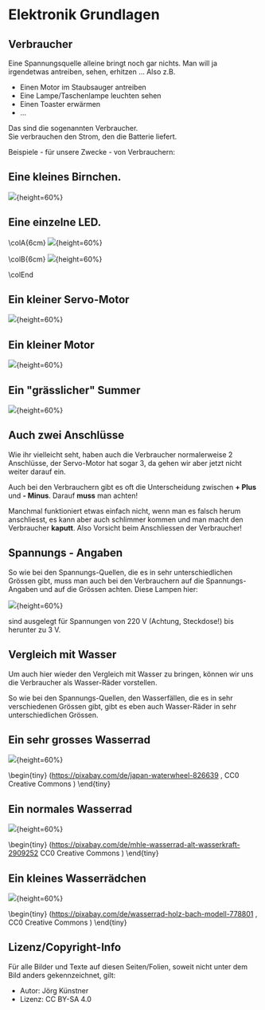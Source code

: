 # Elektronik Grundlagen

## Verbraucher 

Eine Spannungsquelle alleine bringt noch gar nichts. 
Man will ja irgendetwas antreiben, sehen, erhitzen ...
Also z.B. 

* Einen Motor im Staubsauger antreiben
* Eine Lampe/Taschenlampe leuchten sehen
* Einen Toaster erwärmen
* ...

Das sind die sogenannten Verbraucher.  
Sie verbrauchen den Strom, den die Batterie liefert.   

Beispiele - für unsere Zwecke - von Verbrauchern:

##  Eine kleines Birnchen.

![](pics/01_Birnchen.png){height=60%} 

## Eine einzelne LED.

\colA{6cm}
![](pics/02_LED.png){height=60%} 

\colB{6cm}
![](pics/03_LED.png){height=60%}

\colEnd

## Ein kleiner Servo-Motor

![](pics/04_ServoMotor.jpeg){height=60%} 

## Ein kleiner Motor

![](pics/04c_Motor.jpg){height=60%} 


## Ein "grässlicher" Summer 


![](pics/04b_Summer.jpg){height=60%} 

## Auch zwei Anschlüsse 

Wie ihr vielleicht seht, haben auch die Verbraucher normalerweise 2 Anschlüsse, der Servo-Motor hat sogar 3, da gehen wir aber jetzt nicht weiter darauf ein.

Auch bei den Verbrauchern gibt es oft die Unterscheidung zwischen __+ Plus__ und __- Minus__. Darauf __muss__ man achten!

Manchmal funktioniert etwas einfach nicht, wenn man es falsch herum anschliesst, es kann aber auch schlimmer kommen und man macht den Verbraucher __kaputt__. Also Vorsicht beim Anschliessen der Verbraucher!

## Spannungs - Angaben

So wie bei den Spannungs-Quellen, die es in sehr unterschiedlichen Grössen gibt, muss man auch bei den Verbrauchern auf die Spannungs-Angaben und auf die Grössen achten.
Diese Lampen hier:

![](pics/05_Lampen.png){height=60%} 

sind ausgelegt für Spannungen von 220 V (Achtung, Steckdose!) bis herunter zu 3 V. 


## Vergleich mit Wasser

Um auch hier wieder den Vergleich mit Wasser zu bringen, können wir uns die Verbraucher als Wasser-Räder vorstellen.

So wie bei den Spannungs-Quellen, den Wasserfällen, die es in sehr verschiedenen Grössen gibt, gibt es eben auch Wasser-Räder in sehr unterschiedlichen Grössen.

## Ein sehr grosses Wasserrad 


  ![](pics/japan-826639_1000.jpg){height=60%} 

\begin{tiny}
(https://pixabay.com/de/japan-waterwheel-826639 , CC0 Creative Commons )
\end{tiny}     

## Ein normales Wasserrad  
  ![](pics/mill-2909252_1000.jpg){height=60%} 

\begin{tiny}
(https://pixabay.com/de/mhle-wasserrad-alt-wasserkraft-2909252 CC0 Creative Commons )
\end{tiny}     

## Ein kleines Wasserrädchen  
  ![](pics/waterwheel-778801_1000.jpg){height=60%} 

\begin{tiny}
(https://pixabay.com/de/wasserrad-holz-bach-modell-778801 , CC0 Creative Commons )
\end{tiny}     


## Lizenz/Copyright-Info
Für alle Bilder und Texte auf diesen Seiten/Folien, soweit nicht unter dem Bild anders gekennzeichnet,  gilt:

* Autor: Jörg Künstner
* Lizenz: CC BY-SA 4.0

